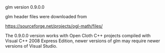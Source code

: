 glm version 0.9.0.0

glm header files were downloaded from

https://sourceforge.net/projects/ogl-math/files/

The 0.9.0.0 version works with Open Cloth C++ projects compiled with Visual C++ 2008 Express Edition, newer versions of glm may require newer versions of Visual Studio.
